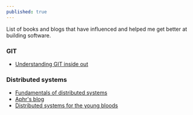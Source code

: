```yaml
---
published: true
---
```


List of books and blogs that have influenced and helped me get better at building software.

### GIT

- [Understanding GIT inside out](http://tom.preston-werner.com/2009/05/19/the-git-parable.html)

### Distributed systems

- [Fundamentals of distributed systems](http://book.mixu.net/distsys/)
- [Aphr's blog](https://aphyr.com/tags/Distributed-Systems)
- [Distributed systems for the young bloods](https://www.somethingsimilar.com/2013/01/14/notes-on-distributed-systems-for-young-bloods/)
